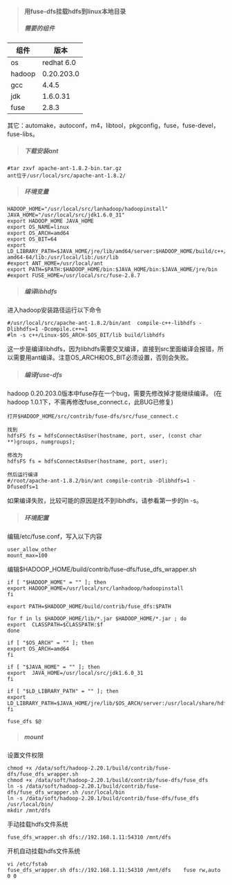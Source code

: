 > #### 用fuse-dfs挂载hdfs到linux本地目录
> ##### 需要的组件

组件 | 版本
---  | ---
os   | redhat 6.0
hadoop | 0.20.203.0
gcc | 4.4.5
jdk | 1.6.0.31
fuse | 2.8.3

其它：automake，autoconf，m4，libtool，pkgconfig，fuse，fuse-devel，fuse-libs。

> ##### 下载安装ant

```
#tar zxvf apache-ant-1.8.2-bin.tar.gz
ant位于/usr/local/src/apache-ant-1.8.2/
```

> ##### 环境变量

```
HADOOP_HOME="/usr/local/src/lanhadoop/hadoopinstall"
JAVA_HOME="/usr/local/src/jdk1.6.0_31"
export HADOOP_HOME JAVA_HOME
export OS_NAME=linux
export OS_ARCH=amd64
export OS_BIT=64
export LD_LIBRARY_PATH=$JAVA_HOME/jre/lib/amd64/server:$HADOOP_HOME/build/c++/Linux-amd64-64/lib:/usr/local/lib:/usr/lib
#export ANT_HOME=/usr/local/ant
export PATH=$PATH:$HADOOP_HOME/bin:$JAVA_HOME/bin:$JAVA_HOME/jre/bin
#export FUSE_HOME=/usr/local/src/fuse-2.8.7
```

> ##### 编译libhdfs

进入hadoop安装路径运行以下命令

```
#/usr/local/src/apache-ant-1.8.2/bin/ant  compile-c++-libhdfs -Dlibhdfs=1 -Dcompile.c++=1
#ln -s c++/Linux-$OS_ARCH-$OS_BIT/lib build/libhdfs
```

这一步是编译libhdfs，因为libhdfs需要交叉编译，直接到src里面编译会报错，所以需要用ant编译。注意OS_ARCH和OS_BIT必须设置，否则会失败。

> ##### 编译fuse-dfs

hadoop 0.20.203.0版本中fuse存在一个bug，需要先修改掉才能继续编译。
(在hadoop 1.0.1下，不需再修改fuse_connect.c，此BUG已修复)

```
打开$HADOOP_HOME/src/contrib/fuse-dfs/src/fuse_connect.c

找到
hdfsFS fs = hdfsConnectAsUser(hostname, port, user, (const char **)groups, numgroups);

修改为
hdfsFS fs = hdfsConnectAsUser(hostname, port, user);

然后运行编译
#/root/apache-ant-1.8.2/bin/ant compile-contrib -Dlibhdfs=1 -Dfusedfs=1
```

如果编译失败，比较可能的原因是找不到libhdfs，请参看第一步的ln -s。

> ##### 环境配置

编辑/etc/fuse.conf，写入以下内容
```
user_allow_other
mount_max=100
```

编辑$HADOOP_HOME/build/contrib/fuse-dfs/fuse_dfs_wrapper.sh
```
if [ "$HADOOP_HOME" = "" ]; then
export HADOOP_HOME=/usr/local/src/lanhadoop/hadoopinstall
fi

export PATH=$HADOOP_HOME/build/contrib/fuse_dfs:$PATH

for f in ls $HADOOP_HOME/lib/*.jar $HADOOP_HOME/*.jar ; do
export  CLASSPATH=$CLASSPATH:$f
done

if [ "$OS_ARCH" = "" ]; then
export OS_ARCH=amd64
fi

if [ "$JAVA_HOME" = "" ]; then
export  JAVA_HOME=/usr/local/src/jdk1.6.0_31
fi

if [ "$LD_LIBRARY_PATH" = "" ]; then
export LD_LIBRARY_PATH=$JAVA_HOME/jre/lib/$OS_ARCH/server:/usr/local/share/hdfs/libhdfs/:/usr/local/lib
fi

fuse_dfs $@
```

> ##### mount

设置文件权限
```
chmod +x /data/soft/hadoop-2.20.1/build/contrib/fuse-dfs/fuse_dfs_wrapper.sh 
chmod +x /data/soft/hadoop-2.20.1/build/contrib/fuse-dfs/fuse_dfs 
ln -s /data/soft/hadoop-2.20.1/build/contrib/fuse-dfs/fuse_dfs_wrapper.sh /usr/local/bin 
ln -s /data/soft/hadoop-2.20.1/build/contrib/fuse-dfs/fuse_dfs /usr/local/bin/ 
mkdir /mnt/dfs
```

手动挂载hdfs文件系统
```
fuse_dfs_wrapper.sh dfs://192.168.1.11:54310 /mnt/dfs
```

开机自动挂载hdfs文件系统
```
vi /etc/fstab 
fuse_dfs_wrapper.sh dfs://192.168.1.11:54310 /mnt/dfs    fuse rw,auto 0 0
```

